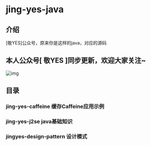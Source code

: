 # jing-yes-java

## 介绍
[敬YES]公众号，原来你是这样的java，对应的源码


## 本人公众号[ **敬YES** ]同步更新，欢迎大家关注~ 
![img](https://img2023.cnblogs.com/blog/37001/202308/37001-20230822194405666-261743903.jpg)

## 目录
### jing-yes-caffeine 缓存Caffeine应用示例
### jing-yes-j2se java基础知识
### jingyes-design-pattern 设计模式


